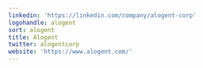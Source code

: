 ```yaml
---
linkedin: 'https://linkedin.com/company/alogent-corp'
logohandle: alogent
sort: alogent
title: Alogent
twitter: alogentcorp
website: 'https://www.alogent.com/'
---
```

